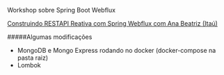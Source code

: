 
Workshop sobre Spring Boot Webflux

[Construindo RESTAPI Reativa com Spring Webflux com Ana Beatriz (Itaú)](https://www.youtube.com/watch?feature=youtu.be&v=ZtOJ54X0uIk&app=desktop)

#####Algumas modificações
* MongoDB e Mongo Express rodando no docker (docker-compose na pasta raiz)
* Lombok


